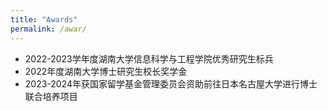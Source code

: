 ```yaml
---
title: "Awards"
permalink: /awar/
---
```


* 2022-2023学年度湖南大学信息科学与工程学院优秀研究生标兵
* 2022年度湖南大学博士研究生校长奖学金
* 2023-2024年获国家留学基金管理委员会资助前往日本名古屋大学进行博士联合培养项目






